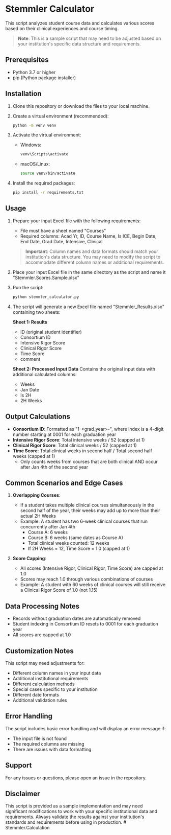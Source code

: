 # Stemmler Calculator

This script analyzes student course data and calculates various scores based on their clinical experiences and course timing.

> **Note**: This is a sample script that may need to be adjusted based on your institution's specific data structure and requirements.

## Prerequisites

- Python 3.7 or higher
- pip (Python package installer)

## Installation

1. Clone this repository or download the files to your local machine.

2. Create a virtual environment (recommended):

   ```bash
   python -m venv venv
   ```

3. Activate the virtual environment:

   - Windows:
     ```bash
     venv\Scripts\activate
     ```
   - macOS/Linux:
     ```bash
     source venv/bin/activate
     ```

4. Install the required packages:
   ```bash
   pip install -r requirements.txt
   ```

## Usage

1. Prepare your input Excel file with the following requirements:

   - File must have a sheet named "Courses"
   - Required columns: Acad Yr, ID, Course Name, Is ICE, Begin Date, End Date, Grad Date, Intensive, Clinical

   > **Important**: Column names and data formats should match your institution's data structure. You may need to modify the script to accommodate different column names or additional requirements.

2. Place your input Excel file in the same directory as the script and name it "Stemmler.Scores.Sample.xlsx"

3. Run the script:

   ```bash
   python stemmler_calculator.py
   ```

4. The script will generate a new Excel file named "Stemmler_Results.xlsx" containing two sheets:

   **Sheet 1: Results**

   - ID (original student identifier)
   - Consortium ID
   - Intensive Rigor Score
   - Clinical Rigor Score
   - Time Score
   - comment

   **Sheet 2: Processed Input Data**
   Contains the original input data with additional calculated columns:

   - Weeks
   - Jan Date
   - Is 2H
   - 2H Weeks

## Output Calculations

- **Consortium ID**: Formatted as "1-<grad_year>-<index>", where index is a 4-digit number starting at 0001 for each graduation year
- **Intensive Rigor Score**: Total intensive weeks / 52 (capped at 1)
- **Clinical Rigor Score**: Total clinical weeks / 52 (capped at 1)
- **Time Score**: Total clinical weeks in second half / Total second half weeks (capped at 1)
  - Only counts weeks from courses that are both clinical AND occur after Jan 4th of the second year

## Common Scenarios and Edge Cases

1. **Overlapping Courses**:

   - If a student takes multiple clinical courses simultaneously in the second half of the year, their weeks may add up to more than their actual 2H Weeks
   - Example: A student has two 6-week clinical courses that run concurrently after Jan 4th
     - Course A: 6 weeks
     - Course B: 6 weeks (same dates as Course A)
     - Total clinical weeks counted: 12 weeks
     - If 2H Weeks = 12, Time Score = 1.0 (capped at 1)

2. **Score Capping**:
   - All scores (Intensive Rigor, Clinical Rigor, Time Score) are capped at 1.0
   - Scores may reach 1.0 through various combinations of courses
   - Example: A student with 60 weeks of clinical courses will still receive a Clinical Rigor Score of 1.0 (not 1.15)

## Data Processing Notes

- Records without graduation dates are automatically removed
- Student indexing in Consortium ID resets to 0001 for each graduation year
- All scores are capped at 1.0

## Customization Notes

This script may need adjustments for:

- Different column names in your input data
- Additional institutional requirements
- Different calculation methods
- Special cases specific to your institution
- Different date formats
- Additional validation rules

## Error Handling

The script includes basic error handling and will display an error message if:

- The input file is not found
- The required columns are missing
- There are issues with data formatting

## Support

For any issues or questions, please open an issue in the repository.

## Disclaimer

This script is provided as a sample implementation and may need significant modifications to work with your specific institutional data and requirements. Always validate the results against your institution's standards and requirements before using in production.
#   S t e m m l e r . C a l c u l a t i o n 
 
 
